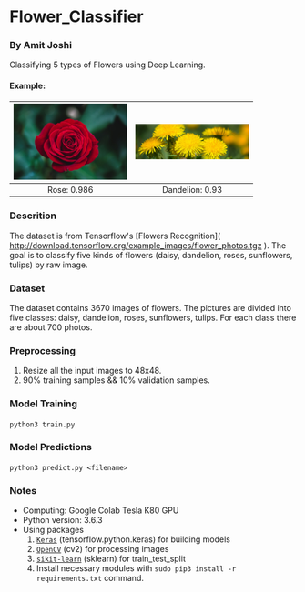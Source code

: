 # Flower_Classifier
### By Amit Joshi

Classifying 5 types of Flowers using Deep Learning.
#### Example:
| <img src="rose.jpg?raw=true" width="200">|<img src="dandelion.jpg?raw=true" width="200">|
|:-:|:-:|
|Rose: 0.986|Dandelion: 0.93|


### Descrition
The dataset is from Tensorflow's [Flowers Recognition]( http://download.tensorflow.org/example_images/flower_photos.tgz \). The goal is to classify five kinds of flowers (daisy, dandelion, roses, sunflowers, tulips) by raw image.

### Dataset
The dataset contains 3670 images of flowers. The pictures are divided into five classes: daisy, dandelion, roses, sunflowers, tulips. For each class there are about 700 photos.

### Preprocessing
1. Resize all the input images to 48x48.
2. 90% training samples && 10% validation samples.
### Model Training
  `python3 train.py`
### Model Predictions
  `python3 predict.py <filename>`
### Notes
* Computing: Google Colab Tesla K80 GPU
* Python version: 3.6.3
* Using packages
  1. [`Keras`](https://www.tensorflow.org/guide/keras) (tensorflow.python.keras) for building models 
  2. [`OpenCV`](https://opencv.org/) (cv2) for processing images
  3. [`sikit-learn`](http://scikit-learn.org/stable/) (sklearn) for train_test_split 
  4. Install necessary modules with `sudo pip3 install -r requirements.txt` command.
